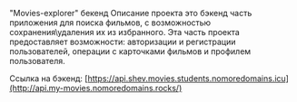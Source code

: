 "Movies-explorer" бекенд
Описание проекта
это бэкенд часть приложения для поиска фильмов, с возможностью сохранения\удаления их из избранного. Эта часть проекта предоставляет возможности: авторизации и регистрации пользователей, операции с карточками фильмов и профилем пользователя.

Ссылка на бэкенд: [https://api.shev.movies.students.nomoredomains.icu](http://api.my-movies.nomoredomains.rocks/)
